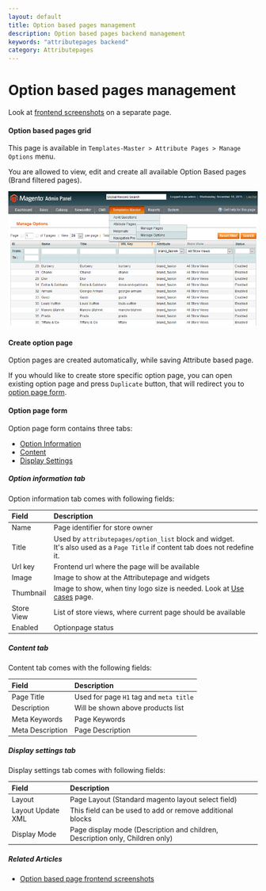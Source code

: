 ```yaml
---
layout: default
title: Option based pages management
description: Option based pages backend management
keywords: "attributepages backend"
category: Attributepages
---
```


# Option based pages management

Look at [frontend screenshots](/m1/extensions/attributepages/option-based-page/frontend/)
on a separate page.

#### Option based pages grid

This page is available in `Templates-Master > Attribute Pages > Manage Options`
menu.

You are allowed to view, edit and create all available Option Based pages
(Brand filtered pages).

![Option based pages grid](/images/attributepages/option-based-page/backend/grid.png)

#### Create option page

Option pages are created automatically, while saving Attribute based page.

If you whould like to create store specific option page, you can open existing
option page and press `Duplicate` button, that will redirect you to
[option page form](#option-page-form).

#### Option page form

Option page form contains three tabs:

- [Option Information](#page-information-tab)
- [Content](#content-tab)
- [Display Settings](#display-settings-tab)

##### Option information tab

Option information tab comes with following fields:

Field | Description
:-----|:-----------
Name | Page identifier for store owner
Title | Used by `attributepages/option_list` block and widget.<br/> It's also used as a `Page Title` if content tab does not redefine it.
Url key | Frontend url where the page will be available
Image | Image to show at the Attributepage and widgets
Thumbnail | Image to show, when tiny logo size is needed. Look at [Use cases](/m1/extensions/attributepages/use-cases/) page.
Store View | List of store views, where current page should be available
Enabled | Optionpage status

##### Content tab

Content tab comes with the following fields:

Field | Description
:-----|:-----------
Page Title | Used for page `H1` tag and `meta title`
Description | Will be shown above products list
Meta Keywords | Page Keywords
Meta Description | Page Description

##### Display settings tab

Display settings tab comes with following fields:

Field | Description
:-----|:-----------
Layout | Page Layout (Standard magento layout select field)
Layout Update XML | This field can be used to add or remove additional blocks
Display Mode | Page display mode (Description and children, Description only, Children only)

##### Related Articles
- [Option based page frontend screenshots](/m1/extensions/attributepages/option-based-page/frontend/)
